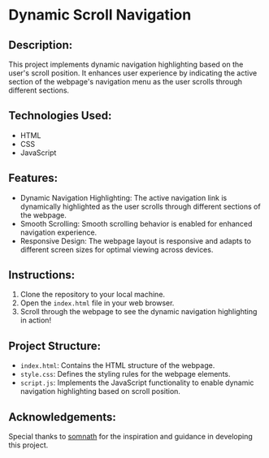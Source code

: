 # Dynamic Scroll Navigation

## Description:
This project implements dynamic navigation highlighting based on the user's scroll position. It enhances user experience by indicating the active section of the webpage's navigation menu as the user scrolls through different sections.

## Technologies Used:
- HTML
- CSS
- JavaScript

## Features:
- Dynamic Navigation Highlighting: The active navigation link is dynamically highlighted as the user scrolls through different sections of the webpage.
- Smooth Scrolling: Smooth scrolling behavior is enabled for enhanced navigation experience.
- Responsive Design: The webpage layout is responsive and adapts to different screen sizes for optimal viewing across devices.

## Instructions:
1. Clone the repository to your local machine.
2. Open the `index.html` file in your web browser.
3. Scroll through the webpage to see the dynamic navigation highlighting in action!

## Project Structure:
- `index.html`: Contains the HTML structure of the webpage.
- `style.css`: Defines the styling rules for the webpage elements.
- `script.js`: Implements the JavaScript functionality to enable dynamic navigation highlighting based on scroll position.

## Acknowledgements:
Special thanks to [somnath](https://github.com/som8761) for the inspiration and guidance in developing this project.
